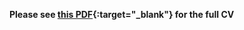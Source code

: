 **Please see [this PDF](niklas-mueller.github.io/Scientific_CV_NiklasMueller-EN.pdf){:target="_blank"} for the full CV**

